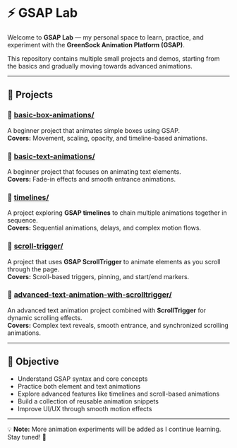 # ⚡ GSAP Lab

Welcome to **GSAP Lab** — my personal space to learn, practice, and experiment with the **GreenSock Animation Platform (GSAP)**.

This repository contains multiple small projects and demos, starting from the basics and gradually moving towards advanced animations.

--- 

## 📁 Projects

### 🔹 [basic-box-animations/](./basic-box-animations/)
A beginner project that animates simple boxes using GSAP.  
**Covers:** Movement, scaling, opacity, and timeline-based animations.

### 🔹 [basic-text-animations/](./basic-text-animations/)
A beginner project that focuses on animating text elements.  
**Covers:** Fade-in effects and smooth entrance animations.

### 🔹 [timelines/](./timelines/)
A project exploring **GSAP timelines** to chain multiple animations together in sequence.  
**Covers:** Sequential animations, delays, and complex motion flows.

### 🔹 [scroll-trigger/](./scroll-trigger/)
A project that uses **GSAP ScrollTrigger** to animate elements as you scroll through the page.  
**Covers:** Scroll-based triggers, pinning, and start/end markers.

### 🔹 [advanced-text-animation-with-scrolltrigger/](./advanced-text-animation-with-scrolltrigger/)
An advanced text animation project combined with **ScrollTrigger** for dynamic scrolling effects.  
**Covers:** Complex text reveals, smooth entrance, and synchronized scrolling animations.

---

## 🎯 Objective

- Understand GSAP syntax and core concepts  
- Practice both element and text animations  
- Explore advanced features like timelines and scroll-based animations  
- Build a collection of reusable animation snippets  
- Improve UI/UX through smooth motion effects

---

💡 **Note:** More animation experiments will be added as I continue learning. Stay tuned! 🚀

